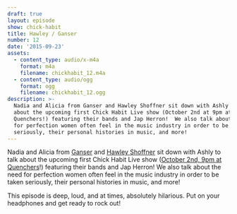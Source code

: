 ```yaml
---
draft: true
layout: episode
show: chick-habit
title: Hawley / Ganser
number: 12
date: '2015-09-23'
assets:
  - content_type: audio/x-m4a
    format: m4a
    filename: chickhabit_12.m4a
  - content_type: audio/ogg
    format: ogg
    filename: chickhabit_12.ogg
description: >-
  Nadia and Alicia from Ganser and Hawley Shoffner sit down with Ashly to talk
  about the upcoming first Chick Habit Live show (October 2nd at 9pm at
  Quenchers!) featuring their bands and Jap Herron!  We also talk about the need
  for perfection women often feel in the music industry in order to be taken
  seriously, their personal histories in music, and more!
---
```

Nadia and Alicia from [Ganser](https://ganser.bandcamp.com) and [Hawley Shoffner](http://hawleyshoffner.com) sit down with Ashly to talk about the upcoming first Chick Habit Live show ([October 2nd, 9pm at Quenchers](https://www.facebook.com/events/927375847322296/)!) featuring their bands and Jap Herron!  We also talk about the need for perfection women often feel in the music industry in order to be taken seriously, their personal histories in music, and more!

This episode is deep, loud, and at times, absolutely hilarious. Put on your headphones and get ready to rock out!